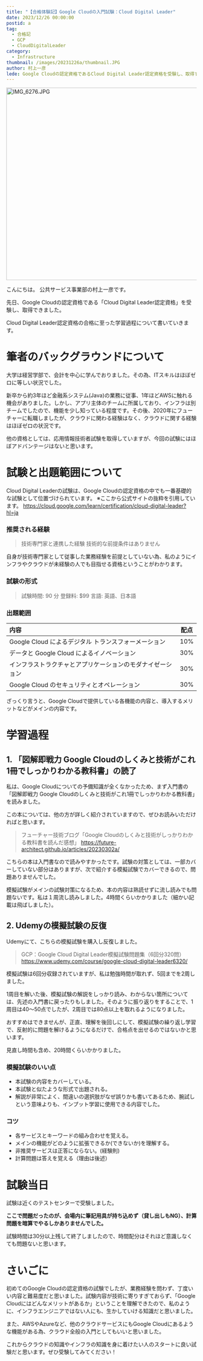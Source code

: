 ```yaml
---
title: "【合格体験記】Google Cloudの入門試験：Cloud Digital Leader"
date: 2023/12/26 00:00:00
postid: a
tag:
  - 合格記
  - GCP
  - CloudDigitalLeader
category:
  - Infrastructure
thumbnail: /images/20231226a/thumbnail.JPG
author: 村上一彦
lede: Google Cloudの認定資格であるCloud Digital Leader認定資格を受験し、取得することができました。Cloud Digital Leader認定資格の合格に至った学習過程について書いていこうと思います。"
---
```

<img src="/images/20231226a/IMG_6276.JPG" alt="IMG_6276.JPG" width="509" height="509" loading="lazy">

こんにちは。
公共サービス事業部の村上一彦です。

先日、Google Cloudの認定資格である「Cloud Digital Leader認定資格」を受験し、取得できました。

Cloud Digital Leader認定資格の合格に至った学習過程について書いていきます。

# 筆者のバックグラウンドについて

大学は経営学部で、会計を中心に学んでおりました。その為、ITスキルはほぼゼロに等しい状況でした。

新卒から約3年ほど金融系システム(Java)の業務に従事、1年ほどAWSに触れる機会がありました。しかし、アプリ主体のチームに所属しており、インフラは別チームでしたので、機能を少し知っている程度です。その後、2020年にフューチャーに転職しましたが、クラウドに関わる経験はなく、クラウドに関する経験はほぼゼロの状況です。

他の資格としては、応用情報技術者試験を取得していますが、今回の試験にはほぼアドバンテージはないと思います。

# 試験と出題範囲について

Cloud Digital Leaderの試験は、Google Cloudの認定資格の中でも一番基礎的な試験として位置づけられています。
※ここから公式サイトの抜粋を引用しています。
https://cloud.google.com/learn/certification/cloud-digital-leader?hl=ja

### 推奨される経験

> 技術専門家と連携した経験
技術的な前提条件はありません

自身が技術専門家として従事した業務経験を前提としていない為、私のようにインフラやクラウドが未経験の人でも目指せる資格ということがわかります。

### 試験の形式

>試験時間: 90 分
登録料: $99
言語: 英語、日本語

### 出題範囲

| 内容 | 配点 |
|:-|:-:|
| Google Cloud によるデジタル トランスフォーメーション | 10% |
| データと Google Cloud によるイノベーション | 30% |
| インフラストラクチャとアプリケーションのモダナイゼーション | 30% |
| Google Cloud のセキュリティとオペレーション | 30% |

ざっくり言うと、Google Cloudで提供している各機能の内容と、導入するメリットなどがメインの内容です。

# 学習過程

## 1\. 「図解即戦力 Google Cloudのしくみと技術がこれ1冊でしっかりわかる教科書」の読了

私は、Google Cloudについての予備知識が全くなかったため、まず入門書の「図解即戦力 Google Cloudのしくみと技術がこれ1冊でしっかりわかる教科書」を読みました。

この本については、他の方が詳しく紹介されていますので、ぜひお読みいただければと思います。

>フューチャー技術ブログ「Google Cloudのしくみと技術がしっかりわかる教科書を読んだ感想」
https://future-architect.github.io/articles/20230302a/

こちらの本は入門書なので読みやすかったです。試験の対策としては、一部カバーしていない部分はありますが、次で紹介する模擬試験でカバーできるので、問題ありませんでした。

模擬試験がメインの試験対策になるため、本の内容は熟読せずに流し読みでも問題ないです。私は１周流し読みしました。4時間くらいかかりました（細かい記載は飛ばしました）。

## 2\. Udemyの模擬試験の反復

Udemyにて、こちらの模擬試験を購入し反復しました。

>GCP：Google Cloud Digital Leader模擬試験問題集（6回分320問）
https://www.udemy.com/course/google-cloud-digital-leader6320/

模擬試験は6回分収録されていますが、私は勉強時間が取れず、5回までを2周しました。

1周目を解いた後、模擬試験の解説をしっかり読み、わからない箇所については、先述の入門書に戻ったりもしました。そのように振り返りをすることで、1周目は40～50点でしたが、2周目では80点以上を取れるようになりました。

おすすめはできませんが、正直、理解を後回しにして、模擬試験の繰り返し学習で、反射的に問題を解けるようになるだけで、合格点を出せるのではないかと思います。

見直し時間も含め、20時間くらいかかりました。

### 模擬試験のいい点

- 本試験の内容をカバーしている。
- 本試験と似たような形式で出題される。
- 解説が非常によく、間違いの選択肢がなぜ誤りかも書いてあるため、腕試しという意味よりも、インプット学習に使用できる内容でした。

### コツ

- 各サービスとキーワードの組み合わせを覚える。
- メインの機能がどのように拡張できるか(できないか)を理解する。
- 非推奨サービスは正答にならない。(経験則)
- 計算問題は答えを覚える（理由は後述）

# 試験当日

試験は近くのテストセンターで受験しました。

**ここで問題だったのが、会場内に筆記用具が持ち込めず（貸し出しもNG）、計算問題を暗算でやるしかありませんでした。**

試験時間は30分以上残して終了しましたので、時間配分はそれほど意識しなくても問題ないと思います。

# さいごに

初めてのGoogle Cloudの認定資格の試験でしたが、業務経験を問わず、丁度いい内容と難易度だと思いました。試験内容が技術に寄りすぎておらず、「Google Cloudにはどんなメリットがあるか」ということを理解できたので、私のように、インフラエンジニアではない人にも、生かしていける知識だと思いました。

また、AWSやAzureなど、他のクラウドサービスにもGoogle Cloudにあるような機能がある為、クラウド全般の入門としてもいいと思いました。

これからクラウドの知識やインフラの知識を身に着けたい人のスタートに良い試験だと思います。ぜひ受験してみてください！
